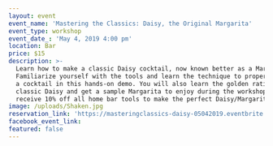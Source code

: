 ```yaml
---
layout: event
event_name: 'Mastering the Classics: Daisy, the Original Margarita'
event_type: workshop
event_date_: 'May 4, 2019 4:00 pm'
location: Bar
price: $15
description: >-
  Learn how to make a classic Daisy cocktail, now known better as a Margarita.
  Familiarize yourself with the tools and learn the technique to properly shake
  a cocktail in this hands-on demo. You will also learn the golden ratio for a
  classic Daisy and get a sample Margarita to enjoy during the workshop. Plus,
  receive 10% off all home bar tools to make the perfect Daisy/Margarita!
image: /uploads/Shaken.jpg
reservation_link: 'https://masteringclassics-daisy-05042019.eventbrite.com'
facebook_event_link:
featured: false
---
```


